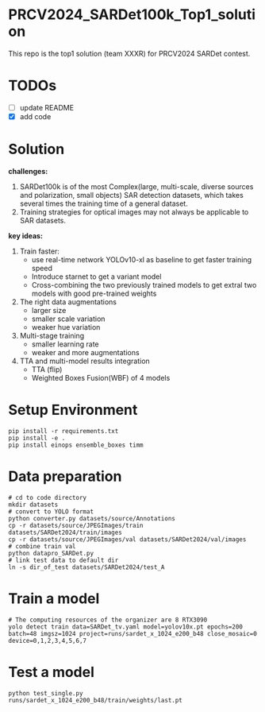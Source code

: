 # PRCV2024_SARDet100k_Top1_solution
This repo is the top1 solution (team XXXR) for PRCV2024 SARDet contest.
# TODOs
- [ ] update README
- [x] add code 
# Solution
**challenges:**
1. SARDet100k is of the most Complex(large, multi-scale, diverse sources and polarization, small objects) SAR detection datasets, which takes several times the training time of a general dataset.
2. Training strategies for optical images may not always be applicable to SAR datasets.

**key ideas:**
1. Train faster:
   - use real-time network YOLOv10-xl as baseline to get faster training speed
   - Introduce starnet to get a variant model
   - Cross-combining the two previously trained models to get extral two models with good pre-trained weights
2. The right data augmentations
   - larger size
   - smaller scale variation
   - weaker hue variation
3. Multi-stage training
   - smaller learning rate
   - weaker and more augmentations
5. TTA and multi-model results integration
   - TTA (flip)
   - Weighted Boxes Fusion(WBF) of 4 models
# Setup Environment
```
pip install -r requirements.txt
pip install -e .
pip install einops ensemble_boxes timm
```
# Data preparation
```
# cd to code directory
mkdir datasets
# convert to YOLO format
python converter.py datasets/source/Annotations
cp -r datasets/source/JPEGImages/train datasets/SARDet2024/train/images
cp -r datasets/source/JPEGImages/val datasets/SARDet2024/val/images
# combine train val
python datapro_SARDet.py
# link test data to default dir
ln -s dir_of_test datasets/SARDet2024/test_A
```
# Train a model
```
# The computing resources of the organizer are 8 RTX3090
yolo detect train data=SARDet_tv.yaml model=yolov10x.pt epochs=200 batch=48 imgsz=1024 project=runs/sardet_x_1024_e200_b48 close_mosaic=0 device=0,1,2,3,4,5,6,7
```
# Test a model
```
python test_single.py runs/sardet_x_1024_e200_b48/train/weights/last.pt
```
